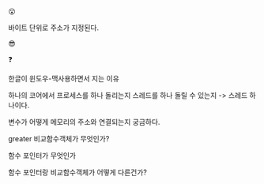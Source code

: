 😮

바이트 단위로 주소가 지정된다. 

😎

❓

한글이 윈도우-맥사용하면서 지는 이유

하나의 코어에서 프로세스를 하나 돌리는지 스레드를 하나 돌릴 수 있는지 
-> 스레드 하나이다.

변수가 어떻게 메모리의 주소와 연결되는지 궁금하다.

greater<int> 비교함수객체가 무엇인가?
  
함수 포인터가 무엇인가
  
함수 포인터랑 비교함수객체가 어떻게 다른건가?
